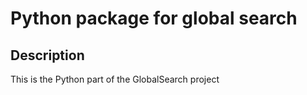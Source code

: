 # Python package for global search

## Description

This is the Python part of the GlobalSearch project
